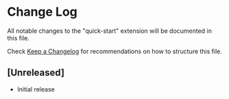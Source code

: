 # Change Log

All notable changes to the "quick-start" extension will be documented in this file.

Check [Keep a Changelog](http://keepachangelog.com/) for recommendations on how to structure this file.

## [Unreleased]

- Initial release